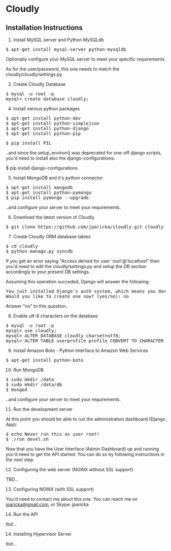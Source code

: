 Cloudly
=======

Installation Instructions
-------------------------

1) Install MySQL server and Python MySQLdb

<pre>
$ apt-get install mysql-server python-mysqldb
</pre>

Optionally configure your MySQL server to meet your specific requirements.

As for the user/password, this one needs to match the cloudly/cloudly/settings.py.

2) Create Cloudly Database

<pre>
$ mysql -u root -p
mysql> create database cloudly;
</pre>


4) Install various python packages

<pre>
$ apt-get install python-dev 
$ apt-get install python-simplejson 
$ apt-get install python-django
$ apt-get install python-pip
</pre>

<pre>
$ pip install PIL
</pre>

..and since the setup_environ() was deprecated for one-off django scripts, you'd need to install also the django-configurations:

</pre>
$ pip install django-configurations
</pre>


5) Install MongoDB and it's python connector

<pre>
$ apt-get install mongodb
$ apt-get install python-pymongo
$ pip install pymongo --upgrade
</pre>

..and configure your server to meet your requirements.

6) Download the latest version of Cloudly

<pre>
$ git clone https://github.com/jparicka/cloudly.git cloudly
</pre>

7) Create Cloudly ORM database tables

<pre>
$ cd cloudly
$ python manage.py syncdb
</pre>

If you get an error saying "Access denied for user 'root'@'localhost" then you'd need to edit the cloudly/settings.py and setup the DB section accordingly to your present DB settings.

Assuming this operation succeded, Django will answer the following:

<pre>
You just installed Django's auth system, which means you don't have any superusers defined.
Would you like to create one now? (yes/no): no
</pre>

Answer "no" to this question.


8) Enable utf-8 characters on the database

<pre>
$ mysql -u root -p
mysql> use cloudly;
mysql> ALTER DATABASE cloudly charset=utf8;
mysql> ALTER TABLE userprofile_profile CONVERT TO CHARACTER SET utf8 COLLATE utf8_general_ci;
</pre>

9) Install Amazon Boto - Python Interface to Amazon Web Services

<pre>
$ apt-get install python-boto
</pre>

10) Run MongoDB

<pre>
$ sudo mkdir /data
$ sudo mkdir /data/db
$ mongod
</pre>

..and configure your server to meet your requirements.

11) Run the development server

At this point you should be able to run the administration dashboard (Django App):

<pre>
$ echo Never run this as user root!
$ ./run_devel.sh
</pre>

Now that you have the User Interface (Admin Dashboard) up and running you'd need to get the API started.  You can do so by following instructions in the next step.

12) Configuring the web server (NGINX without SSL support)

TBD...

13) Configuring NGINX (with SSL support)

You'd need to contact me about this one. You can reach me on jparicka@gmail.com, or Skype: jparicka


14) Run the API

tbd...

14) Installing Hypervisor Server

tbd...


